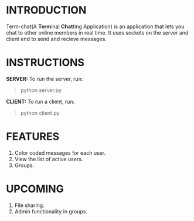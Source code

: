 # INTRODUCTION
Term-chat(A **Term**inal **Chat**ting Application) is an application that lets you chat to other online members in real time. It uses sockets on the server and client end to send and recieve messages.

# INSTRUCTIONS

**SERVER:**
To run the server, run: 
> python server.py

**CLIENT:**
To run a client, run: 
> python client.py

# FEATURES
1. Color coded messages for each user.
2. View the list of active users.
3. Groups.

# UPCOMING
1. File sharing.
2. Admin functionality in groups.